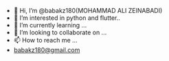 - 👋 Hi, I’m @babakz180(MOHAMMAD ALI ZEINABADI)
- 👀 I’m interested in python and flutter..
- 🌱 I’m currently learning ...
- 💞️ I’m looking to collaborate on ...
- 📫 How to reach me ...
- babakz180@gmail.com 
<!---
babakz180/babakz180 is a ✨ special ✨ repository because its `README.md` (this file) appears on your GitHub profile.
You can click the Preview link to take a look at your changes.
--->
